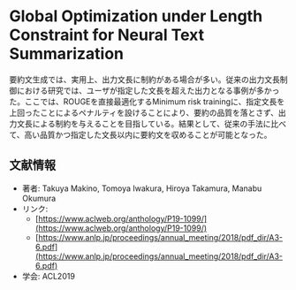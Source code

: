 # Global Optimization under Length Constraint for Neural Text Summarization
要約文生成では、実用上、出力文長に制約がある場合が多い。従来の出力文長制御における研究では、ユーザが指定した文長を超えた出力となる事例が多かった。ここでは、ROUGEを直接最適化するMinimum risk trainingに、指定文長を上回ったことによるペナルティを設けることにより、要約の品質を落とさず、出力文長による制約を与えることを目指している。結果として、従来の手法に比べて、高い品質かつ指定した文長以内に要約文を収めることが可能となった。


## 文献情報
- 著者: Takuya Makino, Tomoya Iwakura, Hiroya Takamura, Manabu Okumura
- リンク: 
  - [https://www.aclweb.org/anthology/P19-1099/](https://www.aclweb.org/anthology/P19-1099/)
  - [https://www.anlp.jp/proceedings/annual_meeting/2018/pdf_dir/A3-6.pdf](https://www.anlp.jp/proceedings/annual_meeting/2018/pdf_dir/A3-6.pdf)
- 学会: ACL2019